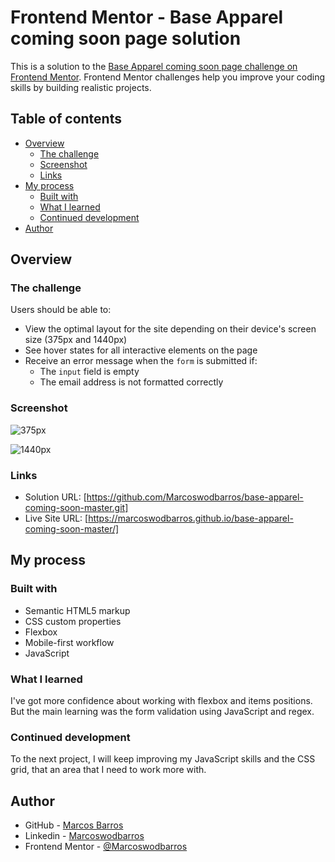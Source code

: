 # Frontend Mentor - Base Apparel coming soon page solution

This is a solution to the [Base Apparel coming soon page challenge on Frontend Mentor](https://www.frontendmentor.io/challenges/base-apparel-coming-soon-page-5d46b47f8db8a7063f9331a0). Frontend Mentor challenges help you improve your coding skills by building realistic projects. 

## Table of contents

- [Overview](#overview)
  - [The challenge](#the-challenge)
  - [Screenshot](#screenshot)
  - [Links](#links)
- [My process](#my-process)
  - [Built with](#built-with)
  - [What I learned](#what-i-learned)
  - [Continued development](#continued-development)
- [Author](#author)


## Overview

### The challenge

Users should be able to:

- View the optimal layout for the site depending on their device's screen size (375px and 1440px)
- See hover states for all interactive elements on the page
- Receive an error message when the `form` is submitted if:
  - The `input` field is empty
  - The email address is not formatted correctly

### Screenshot

![375px](https://user-images.githubusercontent.com/108278189/203457569-172b35b1-3bb1-44c9-a7e6-ffa07cf63ca0.png)

![1440px](https://user-images.githubusercontent.com/108278189/203457625-39c710e3-7347-4197-ae7e-cf92c065208a.png)

### Links

- Solution URL: [https://github.com/Marcoswodbarros/base-apparel-coming-soon-master.git]
- Live Site URL: [https://marcoswodbarros.github.io/base-apparel-coming-soon-master/]


## My process

### Built with

- Semantic HTML5 markup
- CSS custom properties
- Flexbox
- Mobile-first workflow
- JavaScript

### What I learned

I've got more confidence about working with flexbox and items positions. But the main learning was the form validation using JavaScript and regex.

### Continued development

To the next project, I will keep improving my JavaScript skills and the CSS grid, that an area that I need to work more with.


## Author

- GitHub - [Marcos Barros](https://github.com/Marcoswodbarros)
- Linkedin - [Marcoswodbarros](www.linkedin.com/in/marcoswodbarros)
- Frontend Mentor - [@Marcoswodbarros](https://www.frontendmentor.io/profile/Marcoswodbarros)
